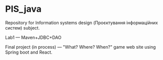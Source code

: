 # PIS_java
Repository for Information systems design (Проєктування інформаційних систем) subject.

Lab1 — Maven+JDBC+DAO

Final project (in process) — "What? Where? When?" game web site using Spring boot and React. 
